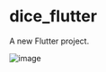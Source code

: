 # dice_flutter

A new Flutter project.

![image](https://user-images.githubusercontent.com/71442681/182325230-9dcf48a8-19a7-4006-a031-52631ed9cdaa.png)

